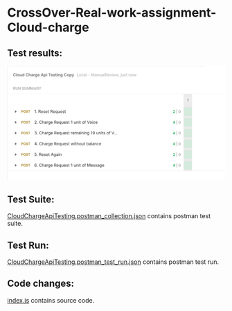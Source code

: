 # CrossOver-Real-work-assignment-Cloud-charge

## Test results:
![Test Results](TestCase-Execution.jpeg)

## Test Suite:
[CloudChargeApiTesting.postman_collection.json](CloudChargeApiTesting.postman_collection.json) contains postman test suite.

## Test Run:
[CloudChargeApiTesting.postman_test_run.json](CloudChargeApiTesting.postman_test_run.json) contains postman test run.

## Code changes:
[index.js](index.js) contains source code.

